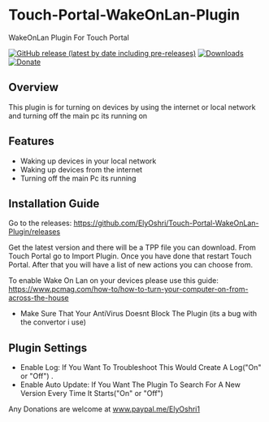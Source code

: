 # Touch-Portal-WakeOnLan-Plugin
WakeOnLan Plugin For Touch Portal 

[![GitHub release (latest by date including pre-releases)](https://img.shields.io/github/v/release/ElyOshri/Touch-Portal-WakeOnLan-Plugin?include_prereleases&label=Release)](https://github.com/ElyOshri/Touch-Portal-WakeOnLan-Plugin/releases/tag/v1.1.1)
[![Downloads](https://img.shields.io/github/downloads/ElyOshri/Touch-Portal-WakeOnLan-Plugin/total?label=Downloads)](https://github.com/ElyOshri/Touch-Portal-WakeOnLan-Plugin/releases)
[![Donate](https://img.shields.io/badge/Donate-PayPal-blue.svg)](https://www.paypal.me/ElyOshri1)

## Overview

This plugin is for turning on devices by using the internet or local network and turning off the main pc its running on

## Features

* Waking up devices in your local network
* Waking up devices from the internet
* Turning off the main Pc its running

## Installation Guide

Go to the releases:
https://github.com/ElyOshri/Touch-Portal-WakeOnLan-Plugin/releases

Get the latest version and there will be a TPP file you can download. From Touch Portal go to Import Plugin. Once you have done that restart Touch Portal. After that you will have a list of new actions you can choose from. 

To enable Wake On Lan on your devices please use this guide: https://www.pcmag.com/how-to/how-to-turn-your-computer-on-from-across-the-house

* Make Sure That Your AntiVirus Doesnt Block The Plugin (its a bug with the convertor i use)

## Plugin Settings

* Enable Log: If You Want To Troubleshoot This Would Create A Log("On" or "Off") .
* Enable Auto Update: If You Want The Plugin To Search For A New Version Every Time It Starts("On" or "Off")

Any Donations are welcome at www.paypal.me/ElyOshri1
